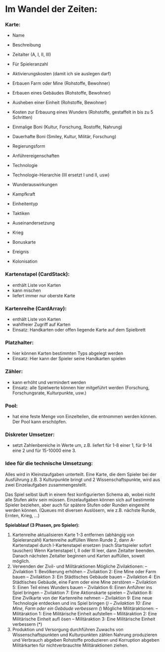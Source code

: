# Im Wandel der Zeiten:

### Karte:
- Name
- Beschreibung
- Zeitalter (A, I, II, III)
- Für Spieleranzahl
- Aktivierungskosten (damit ich sie auslegen darf)
- Erbauen Farm oder Mine (Rohstoffe, Bewohner)
- Erbauen eines Gebäudes (Rohstoffe, Bewohner)
- Ausheben einer Einheit (Rohstoffe, Bewohner)
- Kosten zur Erbauung eines Wunders (Rohstoffe, gestaffelt in bis zu 5 Schritten)
- Einmalige Boni (Kultur, Forschung, Rostoffe, Nahrung)
- Dauerhafte Boni (Smiley, Kultur, Militär, Forschung)

- Regierungsform
- Anführereigenschaften
- Technologie
- Technologie-Hierarchie (III ersetzt I und II, usw)
- Wunderauswirkungen

- Kampfkraft
- Einheitentyp
- Taktiken
- Auseinandersetzung
- Krieg
- Bonuskarte
- Ereignis
- Kolonisation


### Kartenstapel (CardStack):
- enthält Liste von Karten
- kann mischen
- liefert immer nur oberste Karte

### Kartenreihe (CardArray):
- enthält Liste von Karten
- wahlfreier Zugriff auf Karten 
- Einsatz: Handkarten oder offen liegende Karte auf dem Spielbrett

### Platzhalter:
- hier können Karten bestimmten Typs abgelegt werden
- Einsatz: Hier kann der Spieler seine Handkarten spielen

### Zähler:
- kann erhöht und vermindert werden
- Einsatz: alle Spielwerte können hier mitgeführt werden (Forschung, Forschungsrate, Kulturpunkte, usw.)

### Pool:
- hat eine feste Menge von Einzelteilen, die entnommen werden können. Der Pool kann erschöpfen.

### Diskreter Umsetzer:
- setzt Zahlenbereiche in Werte um, z.B. liefert für 1-8 einer 1, für 9-14 eine 2 und für 15-10000 eine 3.


### Idee für die technische Umsetzung:
Alles wird in Kleinstaufgaben unterteilt. Eine Karte, die dem Spieler bei der Ausführung z.B. 3 Kulturpunkte bringt und 2 Wissenschaftspunkte, wird aus zwei Einzelaufgaben zusammengestellt.

Das Spiel selbst läuft in einem fest konfigurierten Schema ab, wobei nicht alle Stufen aktiv sein müssen. Einzelaufgaben können sich auf bestimmte Spieler beziehen, aber auch für spätere Stufen oder Runden eingereiht werden können. (Queues mit diversen Auslösern, wie z.B. nächste Runde, Ernten, Krieg, ...)

**Spielablauf (3 Phasen, pro Spieler):**
1. Kartenreihe aktualisieren
  Karte 1-3 entfernen (abhängig von Spieleranzahl)
  Kartenreihe auffüllen
  Wenn Runde 2, dann A-Kartenstapel durch I-Kartenstapel ersetzen (nach Startspieler sofort tauschen)
  Wenn Kartenstapel I, II oder III leer, dann Zeitalter beenden. Danach nächsten Zeitalter beginnen und Karten auffüllen, soweit möglich.
2. Verwenden der Zivil- und Militäraktionen
  Mögliche Zivilaktionen:
  – Zivilaktion 1: Bevölkerung erhöhen
  – Zivilaktion 2: Eine Mine oder Farm bauen
  – Zivilaktion 3: Ein Städtisches Gebäude bauen
  – Zivilaktion 4: Ein Städtisches Gebäude, eine Farm oder eine Mine zerstören
  – Zivilaktion 5: Einen Teil eines Wunders bauen
  – Zivilaktion 6: Einen Anführer ins Spiel bringen
  – Zivilaktion 7: Eine Aktionskarte spielen
  – Zivilaktion 8: Eine Zivilkarte von der Kartenreihe nehmen
  – Zivilaktion 9: Eine neue Technologie entdecken und ins Spiel bringen (*)
  – Zivilaktion 10: Eine Mine, Farm oder ein Gebäude verbessern (*)
  Mögliche Militäraktionen:
  – Militäraktion 1: Eine Militärische Einheit aufstellen
  – Militäraktion 2: Eine Militärische Einheit aufl ösen
  – Militäraktion 3: Eine Militärische Einheit verbessern (*)
3. Produktion und Versorgung durchführen
  Zuwachs von Wissenschaftspunkten und Kulturpunkten zählen
  Nahrung produzieren und Verbrauch abgeben
  Rohstoffe produzieren und Korruption abgeben
  Militärkarten für nichtverbrauchte Militäraktionen ziehen.
